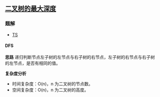 ## [二叉树的最大深度](https://leetcode-cn.com/problems/maximum-depth-of-binary-tree/)
### 题解
+ [TS](../../ts/128/104.ts)

#### DFS
**思路**
递归判断节点左子树的左节点与右子树的右节点，左子树的右节点与右子树的左节点，是否有相同的值。 

**复杂度分析**
+ 时间复杂度：O(n)，n 为二叉树的节点数。
+ 空间复杂度：O(n)，n 为二叉树的高度。